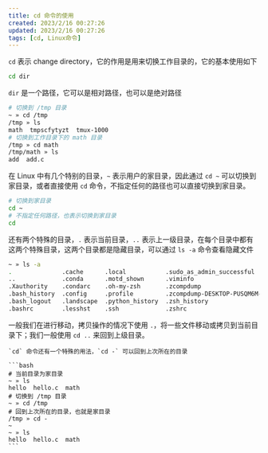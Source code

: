 ```yaml
---
title: cd 命令的使用
created: 2023/2/16 00:27:26
updated: 2023/2/16 00:27:26
tags: [cd, Linux命令]
---
```


`cd` 表示 change directory，它的作用是用来切换工作目录的，它的基本使用如下

```bash
cd dir
```

`dir` 是一个路径，它可以是相对路径，也可以是绝对路径

```bash
# 切换到 /tmp 目录
~ » cd /tmp
/tmp » ls
math  tmpscfytyzt  tmux-1000
# 切换到工作目录下的 math 目录
/tmp » cd math
/tmp/math » ls
add  add.c
```

在 Linux 中有几个特别的目录，`~` 表示用户的家目录，因此通过 `cd ~` 可以切换到家目录，或者直接使用 `cd` 命令，不指定任何的路径也可以直接切换到家目录。

```bash
# 切换到家目录
cd ~
# 不指定任何路径，也表示切换到家目录
cd
```

还有两个特殊的目录，`.` 表示当前目录，`..` 表示上一级目录，在每个目录中都有这两个特殊目录，这两个目录都是隐藏目录，可以通过 `ls -a` 命令查看隐藏文件

```bash
~ » ls -a
.              .cache      .local           .sudo_as_admin_successful       hello
..             .conda      .motd_shown      .viminfo                        hello.c
.Xauthority    .condarc    .oh-my-zsh       .zcompdump                      math
.bash_history  .config     .profile         .zcompdump-DESKTOP-PUSQM6M-5.8
.bash_logout   .landscape  .python_history  .zsh_history
.bashrc        .lesshst    .ssh             .zshrc
```

一般我们在进行移动，拷贝操作的情况下使用 `.`，将一些文件移动或拷贝到当前目录下；我们一般使用 `cd ..` 来回到上级目录。

```` info
`cd` 命令还有一个特殊的用法，`cd -` 可以回到上次所在的目录

```bash
# 当前目录为家目录
~ » ls
hello  hello.c  math
# 切换到 /tmp 目录
~ » cd /tmp
# 回到上次所在的目录，也就是家目录
/tmp » cd -
~
~ » ls
hello  hello.c  math
```
````